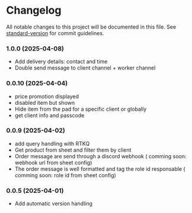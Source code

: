 # Changelog

All notable changes to this project will be documented in this file. See [standard-version](https://github.com/conventional-changelog/standard-version) for commit guidelines.

### 1.0.0 (2025-04-08)

- Add delivery details: contact and time
- Double send message to client channel + worker channel

### 0.0.10 (2025-04-04)

- price promotion displayed
- disabled item but shown
- Hide item from the pad for a specific client or globally
- get client info and passcode

### 0.0.9 (2025-04-02)

- add query handling with RTKQ
- Get product from sheet and filter them by client
- Order message are send through a discord webhook ( comming soon: webhook url from sheet config)
- The order message is well formatted and tag the role id responsable ( comming soon: role id from sheet config)

### 0.0.5 (2025-04-01)

- Add automatic version handling
